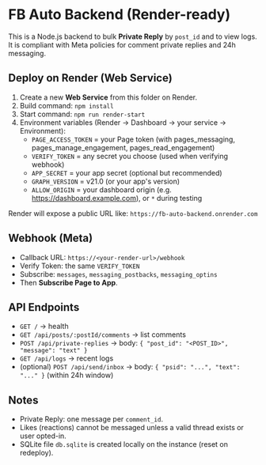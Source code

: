 # FB Auto Backend (Render-ready)

This is a Node.js backend to bulk **Private Reply** by `post_id` and to view logs.
It is compliant with Meta policies for comment private replies and 24h messaging.

## Deploy on Render (Web Service)

1. Create a new **Web Service** from this folder on Render.
2. Build command: `npm install`
3. Start command: `npm run render-start`
4. Environment variables (Render → Dashboard → your service → Environment):
   - `PAGE_ACCESS_TOKEN` = your Page token (with pages_messaging, pages_manage_engagement, pages_read_engagement)
   - `VERIFY_TOKEN` = any secret you choose (used when verifying webhook)
   - `APP_SECRET` = your app secret (optional but recommended)
   - `GRAPH_VERSION` = v21.0 (or your app's version)
   - `ALLOW_ORIGIN` = your dashboard origin (e.g. https://dashboard.example.com), or `*` during testing

Render will expose a public URL like: `https://fb-auto-backend.onrender.com`

## Webhook (Meta)
- Callback URL: `https://<your-render-url>/webhook`
- Verify Token: the same `VERIFY_TOKEN`
- Subscribe: `messages`, `messaging_postbacks`, `messaging_optins`
- Then **Subscribe Page to App**.

## API Endpoints
- `GET /` → health
- `GET /api/posts/:postId/comments` → list comments
- `POST /api/private-replies` → body: `{ "post_id": "<POST_ID>", "message": "text" }`
- `GET /api/logs` → recent logs
- (optional) `POST /api/send/inbox` → body: `{ "psid": "...", "text": "..." }` (within 24h window)

## Notes
- Private Reply: one message per `comment_id`.
- Likes (reactions) cannot be messaged unless a valid thread exists or user opted-in.
- SQLite file `db.sqlite` is created locally on the instance (reset on redeploy).
